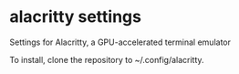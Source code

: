 # alacritty settings

Settings for Alacritty, a GPU-accelerated terminal emulator


To install, clone the repository to ~/.config/alacritty.
